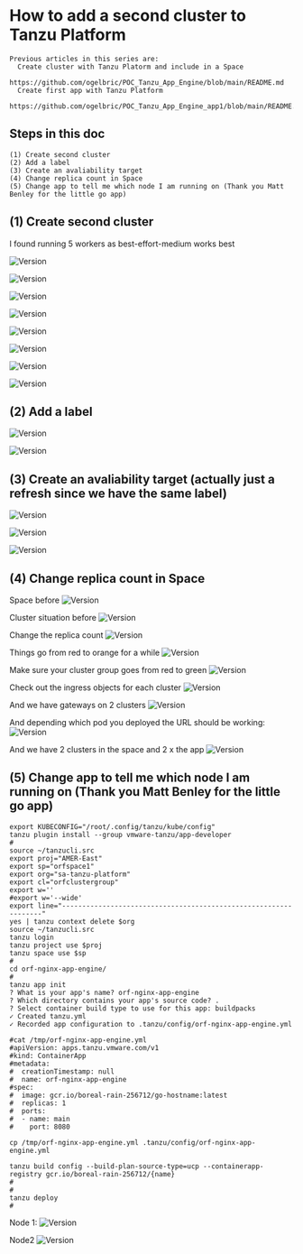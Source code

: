# How to add a second cluster to Tanzu Platform
```
Previous articles in this series are: 
  Create cluster with Tanzu Platorm and include in a Space
    https://github.com/ogelbric/POC_Tanzu_App_Engine/blob/main/README.md
  Create first app with Tanzu Platform
     https://github.com/ogelbric/POC_Tanzu_App_Engine_app1/blob/main/README.md
```

## Steps in this doc

```
(1) Create second cluster
(2) Add a label
(3) Create an avaliability target
(4) Change replica count in Space
(5) Change app to tell me which node I am running on (Thank you Matt Benley for the little go app)

```

## (1) Create second cluster

I found running 5 workers as best-effort-medium works best 

![Version](https://github.com/ogelbric/POC_Tanzu_App_Engine_cluster2_app1/blob/main/cl2cr1.png)

![Version](https://github.com/ogelbric/POC_Tanzu_App_Engine_cluster2_app1/blob/main/cl2cr2.png)

![Version](https://github.com/ogelbric/POC_Tanzu_App_Engine_cluster2_app1/blob/main/cl2cr3.png)

![Version](https://github.com/ogelbric/POC_Tanzu_App_Engine_cluster2_app1/blob/main/cl2cr4.png)

![Version](https://github.com/ogelbric/POC_Tanzu_App_Engine_cluster2_app1/blob/main/cl2cr5.png)

![Version](https://github.com/ogelbric/POC_Tanzu_App_Engine_cluster2_app1/blob/main/cl2cr6.png)

![Version](https://github.com/ogelbric/POC_Tanzu_App_Engine_cluster2_app1/blob/main/cl2cr7.png)

![Version](https://github.com/ogelbric/POC_Tanzu_App_Engine_cluster2_app1/blob/main/cl2cr8.png)

## (2) Add a label

![Version](https://github.com/ogelbric/POC_Tanzu_App_Engine_cluster2_app1/blob/main/label1.png)

![Version](https://github.com/ogelbric/POC_Tanzu_App_Engine_cluster2_app1/blob/main/label2.png)

## (3) Create an avaliability target (actually just a refresh since we have the same label)

![Version](https://github.com/ogelbric/POC_Tanzu_App_Engine_cluster2_app1/blob/main/cl2al1.png)

![Version](https://github.com/ogelbric/POC_Tanzu_App_Engine_cluster2_app1/blob/main/cl2al2.png)

![Version](https://github.com/ogelbric/POC_Tanzu_App_Engine_cluster2_app1/blob/main/cl2al3.png)

## (4) Change replica count in Space

Space before
![Version](https://github.com/ogelbric/POC_Tanzu_App_Engine_cluster2_app1/blob/main/sp1.png)

Cluster situation before
![Version](https://github.com/ogelbric/POC_Tanzu_App_Engine_cluster2_app1/blob/main/sp2.png)

Change the replica count
![Version](https://github.com/ogelbric/POC_Tanzu_App_Engine_cluster2_app1/blob/main/sp3.png)

Things go from red to orange for a while
![Version](https://github.com/ogelbric/POC_Tanzu_App_Engine_cluster2_app1/blob/main/sp4.png)

Make sure your cluster group goes from red to green 
![Version](https://github.com/ogelbric/POC_Tanzu_App_Engine_cluster2_app1/blob/main/sp5.png)

Check out the ingress objects for each cluster
![Version](https://github.com/ogelbric/POC_Tanzu_App_Engine_cluster2_app1/blob/main/sp6.png)

And we have gateways on 2 clusters
![Version](https://github.com/ogelbric/POC_Tanzu_App_Engine_cluster2_app1/blob/main/sp7.png)

And depending which pod you deployed the URL should be working: 
![Version](https://github.com/ogelbric/POC_Tanzu_App_Engine_cluster2_app1/blob/main/sp8.png)

And we have 2 clusters in the space and 2 x the app 
![Version](https://github.com/ogelbric/POC_Tanzu_App_Engine_cluster2_app1/blob/main/sp9.png)

## (5) Change app to tell me which node I am running on (Thank you Matt Benley for the little go app)

```
export KUBECONFIG="/root/.config/tanzu/kube/config"
tanzu plugin install --group vmware-tanzu/app-developer
#
source ~/tanzucli.src
export proj="AMER-East"
export sp="orfspace1"
export org="sa-tanzu-platform"
export cl="orfclustergroup"
export w=''
#export w='--wide'
export line="-----------------------------------------------------------------"
yes | tanzu context delete $org
source ~/tanzucli.src
tanzu login
tanzu project use $proj
tanzu space use $sp 
#
cd orf-nginx-app-engine/
#
tanzu app init
? What is your app's name? orf-nginx-app-engine
? Which directory contains your app's source code? .
? Select container build type to use for this app: buildpacks
✓ Created tanzu.yml
✓ Recorded app configuration to .tanzu/config/orf-nginx-app-engine.yml

#cat /tmp/orf-nginx-app-engine.yml
#apiVersion: apps.tanzu.vmware.com/v1
#kind: ContainerApp
#metadata:
#  creationTimestamp: null
#  name: orf-nginx-app-engine
#spec:
#  image: gcr.io/boreal-rain-256712/go-hostname:latest
#  replicas: 1
#  ports:
#  - name: main
#    port: 8080

cp /tmp/orf-nginx-app-engine.yml .tanzu/config/orf-nginx-app-engine.yml

tanzu build config --build-plan-source-type=ucp --containerapp-registry gcr.io/boreal-rain-256712/{name}
#
#
tanzu deploy
#
```
Node 1:
![Version](https://github.com/ogelbric/POC_Tanzu_App_Engine_cluster2_app1/blob/main/sp10.png)

Node2
![Version](https://github.com/ogelbric/POC_Tanzu_App_Engine_cluster2_app1/blob/main/sp11.png)



